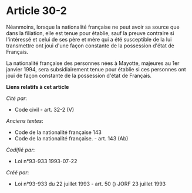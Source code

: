 # Article 30-2

Néanmoins, lorsque la nationalité française ne peut avoir sa source que dans la filiation, elle est tenue pour établie, sauf
la preuve contraire si l'intéressé et celui de ses père et mère qui a été susceptible de la lui transmettre ont joui d'une
façon constante de la possession d'état de Français.

La nationalité française des personnes nées à Mayotte, majeures au 1er janvier 1994, sera subsidiairement tenue pour établie
si ces personnes ont joui de façon constante de la possession d'état de Français.

**Liens relatifs à cet article**

_Cité par_:

  - Code civil - art. 32-2 (V)

_Anciens textes_:

  - Code de la nationalité française 143
  - Code de la nationalité française. - art. 143 (Ab)

_Codifié par_:

  - Loi n°93-933 1993-07-22

_Créé par_:

  - Loi n°93-933 du 22 juillet 1993 - art. 50 () JORF 23 juillet 1993
